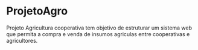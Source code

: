 # ProjetoAgro
 Projeto Agricultura cooperativa tem objetivo de estruturar um sistema web que permita a compra e venda de insumos agriculas entre cooperativas e agricultores.

